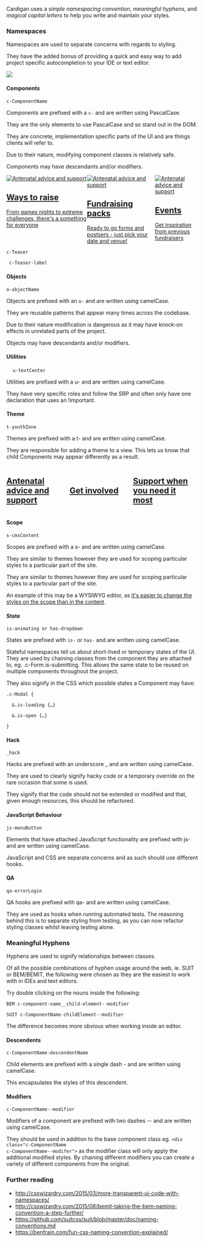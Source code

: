Cardigan uses a *simple namespacing convention*, *meaningful hyphens*, and *magical capital letters* to help you write and maintain your styles.

### Namespaces

Namespaces are used to separate concerns with regards to styling.

They have the added bonus of providing a quick and easy way to add project specific autocompletion to your IDE or text editor.

![](https://placehold.it/1600x400&text=screenshot+of+that+happening)

#### Components

    c-ComponentName

Components are prefixed with a <code>c-</code> and are written using PascalCase.

They are the only elements to use PascalCase and so stand out in the <abr>DOM</abr>.

They are concrete, implementation specific parts of the <abr>UI</abr> and are things clients will refer to.

Due to their nature, modifying component classes is relatively safe.

Components may have descendants and/or modifiers.



<div style="display:flex";>

<div>
<a href="#" class="c-Teaser u-bg--tango u-roundedEdges">
</div>

<div class="c-Teaser-imageContainer">
<img src="https://placehold.it/400x200&amp;text=😃" alt="Antenatal advice and support" class="c-Teaser-image">
</div>

<div class="c-Teaser-label">
<h2 class="c-Teaser-title">
Ways to raise
</h2>
<span class="c-Teaser-text">
From games nights to extreme challenges, there&#x27;s a something for everyone
</span>
</div>

</a>

<div>
<a href="#" class="c-Teaser u-bg--pink u-roundedEdges">
</div>

<div class="c-Teaser-imageContainer">
<img src="https://placehold.it/400x200&amp;text=😃" alt="Antenatal advice and support" class="c-Teaser-image">
</div>

<div class="c-Teaser-label">
<h2 class="c-Teaser-title">
Fundraising packs
</h2>
<span class="c-Teaser-text">
Ready to go forms and postsers - just pick your date and venue!
</span>
</div>

</a>

<div>
<a href="#" class="c-Teaser u-bg--taxi u-roundedEdges">
</div>

<div class="c-Teaser-imageContainer">
<img src="https://placehold.it/400x200&amp;text=😃" alt="Antenatal advice and support" class="c-Teaser-image">
</div>

<div class="c-Teaser-label">
<h2 class="c-Teaser-title">
Events
</h2>
<span class="c-Teaser-text">
Get inspiration from previous fundraisers
</span>
</div>

</a>
</div>


    c-Teaser

     c-Teaser-label

#### Objects

    o-objectName

Objects are prefixed with an <code>o-</code> and are written using camelCase.

They are reusable patterns that appear many times across the codebase.

Due to their nature modification is dangerous as it may have knock-on effects in unrelated parts of the project.

Objects may have descendants and/or modifiers.


#### Utilities

<pre class="u-textCenter">
  <code>u-textCenter</code>
</pre>

Utilities are prefixed with a u- and are written using camelCase.

They have very specific roles and follow the SRP and often only have one declaration that uses an !important.


#### Theme

    t-youthZone

Themes are prefixed with a t- and are written using camelCase.

They are responsible for adding a theme to a view. This lets us know that child Components may appear differently as a result.



<div class="t-youthZone" style="display:flex;" >
<a href="#" class="c-Teaser u-bg--scrubs u-roundedEdges u-block" style="flex-basis:33%;display:flex;align-items:center">

<div class="c-Teaser-label">
<h2 class="c-Teaser-title">
Antenatal advice and support
</h2>
</div>

</a>
<a href="#" class="c-Teaser u-bg--pink u-roundedEdges u-block" style="flex-basis:33%;display:flex;align-items:center" >

<div class="c-Teaser-label">
<h2 class="c-Teaser-title">
Get involved
</h2>
</div>

</a>
<a href="#" class="c-Teaser u-bg--blue u-roundedEdges u-block" style="flex-basis:33%;display:flex;align-items:center" >

<div class="c-Teaser-label">
<h2 class="c-Teaser-title">
Support when you need it most
</h2>
</div>

</a>
</div>


#### Scope

    s-cmsContent

Scopes are prefixed with a s- and are written using camelCase.

They are similar to themes however they are used for scoping particular styles to a particular part of the site.

They are similar to themes however they are used for scoping particular styles to a particular part of the site.

An example of this may be a WYSIWYG editor, as [it's easier to change the styles on the scope than in the content](https://css-tricks.com/class-up-templates-not-content).


#### State

    is-animating or has-dropdown

States are prefixed with <code>is-</code> or <code>has-</code> and are written using camelCase.

Stateful namespaces tell us about short-lived or temporary states of the UI. They are used by chaining classes from the component they are attached to, eg. .c-Form.is-submitting. This allows the same state to be reused on multiple components throughout the project.

They also signify in the CSS which possible states a Component may have:

    .c-Modal {

      &.is-loading {…}

      &.is-open {…}

    }


#### Hack

    _hack

Hacks are prefixed with an underscore _ and are written using camelCase.

They are used to clearly signify hacky code or a temporary override on the rare occasion that some is used.

They signify that the code should not be extended or modified and that, given enough resources, this should be refactored.


#### JavaScript Behaviour

    js-menuButton

Elements that have attached JavaScript functionality are prefixed with js- and are written using camelCase.

JavaScript and CSS are separate concerns and as such should use different hooks.


#### QA

    qa-errorLogin

QA hooks are prefixed with qa- and are written using camelCase.

They are used as hooks when running automated tests. The reasoning behind this is to separate styling from testing, as you can now refactor styling classes whilst leaving testing alone.

### Meaningful Hyphens

Hyphens are used to signify relationships between classes.

Of all the possible combinations of hyphen usage around the web, ie. SUIT or BEM/BEMIT, the following were chosen as they are the easiest to work with in IDEs and text editors.

Try double clicking on the nouns inside the following:

    BEM c-component-name__child-element--modifier

    SUIT c-ComponentName-childElement--modifier

The difference becomes more obvious when working inside an editor.

#### Descendents

    c-ComponentName-descendentName

Child elements are prefixed with a single dash - and are written using camelCase.

This encapsulates the styles of this descendent.

#### Modifiers

    c-ComponentName--modifier

Modifiers of a component are prefixed with two dashes -- and are written using camelCase.

They should be used in addition to the base component class eg. <code>&lt;div class="c-ComponentName c-ComponentName--modifer"&gt;</code> as the modifier class will only apply the additional modified styles. By chaining different modifiers you can create a variety of different components from the original.

### Further reading

- http://csswizardry.com/2015/03/more-transparent-ui-code-with-namespaces/
- http://csswizardry.com/2015/08/bemit-taking-the-bem-naming-convention-a-step-further/
- https://github.com/suitcss/suit/blob/master/doc/naming-conventions.md
- https://benfrain.com/fun-css-naming-convention-explained/
